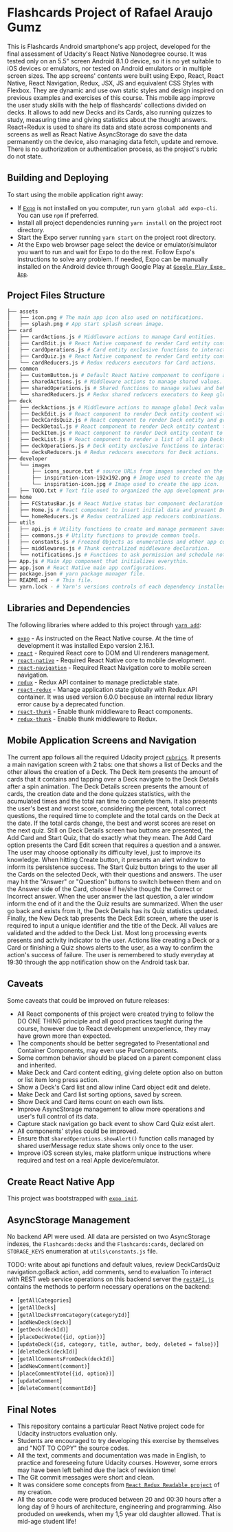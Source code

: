 # Flashcards Project of Rafael Araujo Gumz

This is Flashcards Android smartphone's app project, developed for the final assessment of Udacity's React Native Nanodegree course.
It was tested only on an 5.5" screen Android 8.1.0 device, so it is no yet suitable to iOS devices or emulators, nor tested on Android emulators or in multiple screen sizes.
The app screens' contents were built using Expo, React, React Native, React Navigation, Redux, JSX, JS and equivalent CSS Styles with Flexbox.
They are dynamic and use own static styles and design inspired on previous examples and exercises of this course.
This mobile app improve the user study skills with the help of flashcards' collections divided on decks. It allows to add new Decks and its Cards, also running quizzes to study, measuring time and giving statistics about the thought answers.
React+Redux is used to share its data and state across components and screens as well as React Native AsyncStorage do save the data permanently on the device, also managing data fetch, update and remove.
There is no authorization or authentication process, as the project's rubric do not state.

## Building and Deploying

To start using the mobile application right away:

- If [`Expo`](https://expo.io/learn) is not installed on you computer, run `yarn global add expo-cli`. You can use `npm` if preferred.
- Install all project dependencies running `yarn install` on the project root directory.
- Start the Expo server running `yarn start` on the project root directory.
- At the Expo web browser page select the device or emulator/simulator you want to run and wait for Expo to do the rest. Follow Expo's instructions to solve any problem. If needed, Expo can be manually installed on the Android device through Google Play at [`Google Play Expo App`](https://play.google.com/store/apps/details?id=host.exp.exponent&showAllReviews=true).

## Project Files Structure

```bash
├── assets
│   ├── icon.png # The main app icon also used on notifications.
│   ├── splash.png # App start splash screen image.
├── card
│   ├── cardActions.js # Middleware actions to manage Card entities.
│   ├── CardEdit.js # React Native component to render Card entity content within inputs, allowing the user to fill its fields' values and save the object into Redux and AsyncStorage storages.
│   ├── cardOperations.js # Card entity exclusive functions to interact with the AsynStorage data and Redux state.
│   ├── CardQuiz.js # React Native component to render Card entity content as a Quiz, allowing the user to turn from question to answer and choose what is the tought answerd to consider on statistics presented at the end.
│   └── cardReducers.js # Redux reducers executors for Card actions.
├── common
│   ├── CustomButton.js # Default React Native component to configure and show a clicable button.
│   ├── sharedActions.js # Middleware actions to manage shared values.
│   ├── sharedOperations.js # Shared functions to manage values and behaviors.
│   └── sharedReducers.js # Redux shared reducers executors to keep global data.
├── deck
│   ├── deckActions.js # Middleware actions to manage global Deck values and behaviors
│   ├── DeckEdit.js # React component to render Deck entity content within inputs, allowing user to fill its field values and save the object.
│   ├── DeckCardsQuiz.js # React component to render Deck entity and group its Cards into a Quiz and present the Quiz statistic summary.
│   ├── DeckDetail.js # React component to render Deck entity content that presents all its details and global Quizzes statistics summary.
│   ├── DeckItem.js # React component to render Deck entity content to present some fields.
│   ├── DeckList.js # React component to render a list of all app Decks with DeckItem component.
│   ├── deckOperations.js # Deck entity exclusive functions to interact with the AsynStorage data and Redux state.
│   └── decksReducers.js # Redux reducers executors for Deck actions.
├── developer
│   └── images
│       ├── icons_source.txt # source URLs from images searched on the web to use as icons and splash.
│       ├── inspiration-icon-192x192.png # Image used to create the app start splash screen.
│       └── inspiration-icon.jpg # Image used to create the app icon.
│   ├── TODO.txt # Text file used to organized the app development process.
├── home
│   ├── FCStatusBar.js # React Native status bar component declaration to present default OS screen title and action content
│   ├── Home.js # React component to insert initial data and present Deck objects into DeckList.js component.
│   └── homeReducers.js # Redux centralized app reducers combinations.
├── utils
│   ├── api.js # Utility functions to create and manage permanent saved data with AsyncStorage.
│   ├── commons.js # Utility functions to provide common tools.
│   ├── constants.js # Freezed Objects as enumerations and other app constant values.
│   ├── middlewares.js # Thunk centralized middleware declaration.
│   └── notifications.js # Functions to ask permission and schedule notifications to the user.
├── App.js # Main App component that initializes everythin.
├── app.json # React Native main app configurations.
├── package.json # yarn package manager file.
├── README.md - # This file.
└── yarn.lock - # Yarn's versions controls of each dependency installed.
```

## Libraries and Dependencies

The following libraries where added to this project through [`yarn add`](https://yarnpkg.com/en/docs/cli/add):

- [`expo`](https://expo.io/tools) - As instructed on the React Native course. At the time of development it was installed Expo version 2.16.1.
- [`react`](https://www.npmjs.com/package/react) - Required React core to DOM and UI renderers management.
- [`react-native`](https://www.npmjs.com/package/react-native) - Required React Native core to mobile development.
- [`react-navigation`](https://www.npmjs.com/package/react-navigation) - Required React Navigation core to mobile screen navigation.
- [`redux`](https://www.npmjs.com/package/redux) - Redux API container to manage predictable state.
- [`react-redux`](https://www.npmjs.com/package/react-redux) - Manage application state globally with Redux API container. It was used version 6.0.0 because an internal redux library error cause by a deprecated function.
- [`react-thunk`](https://www.npmjs.com/package/react-thunk) - Enable thunk middleware to React components.
- [`redux-thunk`](https://www.npmjs.com/package/redux-thunk) - Enable thunk middleware to Redux.

## Mobile Application Screens and Navigation

The current app follows all the required Udacity project [`rubrics`](https://review.udacity.com/#!/rubrics/1215/view).
It presents a main navigation screen with 2 tabs: one that shows a list of Decks and the other allows the creation of a Deck.
The Deck item presents the amount of cards that it contains and tapping over a Deck navigate to the Deck Details after a spin animation.
The Deck Details screen presents the amount of cards, the creation date and the done quizzes statistics, with the acumulated times and the total ran time to complete them. It also presents the user's best and worst score, considering the percent, total correct questions, the required time to complete and the total cards on the Deck at the date. If the total cards change, the best and worst scores are reset on the next quiz.
Still on Deck Details screen two buttons are presented, the Add Card and Start Quiz, that do exactly what they mean.
The Add Card option presents the Card Edit screen that requires a question and a answer. The user may choose optionally its difficulty level, just to improve its knowledge. When hitting Create button, it presents an alert window to inform its persistence success.
The Start Quiz button brings to the user all the Cards on the selected Deck, with their questions and answers. The user may hit the "Answer" or "Question" buttons to switch between them and on the Answer side of the Card, choose if he/she thought the Correct or Incorrect answer. When the user answer the last question, a aler window inform the end of it and the the Quiz results are summarized. When the user go back and exists from it, the Deck Details has its Quiz statistics updated.
Finally, the New Deck tab presents the Deck Edit screen, where the user is required to input a unique identifier and the title of the Deck. All values are validated and the added to the Deck List.
Most long processing events presents and activity indicator to the user. Actions like creating a Deck or a Card or finishing a Quiz shows alerts to the user, as a way to confirm the action's success of failure.
The user is remembered to study everyday at 19:30 through the app notification show on the Android task bar.

## Caveats

Some caveats that could be improved on future releases:

- All React components of this project were created trying to follow the DO ONE THING principle and all good practices taught during the course, however due to React development unexperience, they may have grown more than expected.
- The components should be better segregated to Presentational and Container Components, may even use PureComponents.
- Some common behavior should be placed on a parent component class and inherited.
- Make Deck and Card content editing, giving delete option also on button or list item long press action.
- Show a Deck's Card list and allow inline Card object edit and delete.
- Make Deck and Card list sorting options, saved by screen.
- Show Deck and Card items count on each own lists.
- Improve AsyncStorage management to allow more operations and user's full control of its data.
- Capture stack navigation go back event to show Card Quiz exist alert.
- All components' styles could be improved.
- Ensure that `sharedOperations.showAlert()` function calls managed by shared userMessage redux state shows only once to the user.
- Improve iOS screen styles, make platform unique instructions where required and test on a real Apple device/emulator.

## Create React Native App

This project was bootstrapped with [`expo init`](https://expo.io/learn).

## AsyncStorage Management

No backend API were used. All data are persisted on two AsyncStorage indexes, the `Flashcards:decks` and the `Flashcards:cards`, declared on `STORAGE_KEYS` enumeration at `utils\constants.js` file.

TODO: write about api functions and default values, review DeckCardsQuiz navigation.goBack action, add comments, send to evaluation
To interact with REST web service operations on this backend server the [`restAPI.js`](https://github.com/ragumz/udacity-react-project02-redux-readable/blob/master/app-readable/src/utils/restAPI.js) contains the methods to perform necessary operations on the backend:

- [`getAllCategories`]
- [`getAllDecks`]
- [`getAllDecksFromCategory(categoryId)`]
- [`addNewDeck(deck)`]
- [`getDeck(deckId)`]
- [`placeDeckVote({id, option})`]
- [`updateDeck({id, category, title, author, body, deleted = false})`]
- [`deleteDeck(deckId)`]
- [`getAllCommentsFromDeck(deckId)`]
- [`addNewComment(comment)`]
- [`placeCommentVote({id, option})`]
- [`updateComment`]
- [`deleteComment(commentId)`]

## Final Notes

- This repository contains a particular React Native project code for Udacity instructors evaluation only.
- Students are encouraged to try developing this exercise by themselves and "NOT TO COPY" the source codes.
- All the text, comments and documentation was made in English, to practice and foreseeing future Udacity courses. However, some errors may have been left behind due the lack of revision time!
- The Git commit messages were short and clean.
- It was considere some concepts from [`React Redux Readable project`](https://github.com/ragumz/udacity-react-project02-redux-readable) of my creation.
- All the source code were produced between 20 and 00:30 hours after a long day of 9 hours of architecture, engineering and programming. Also produded on weekends, when my 1,5 year old daughter allowed. That is mid-age student life!
